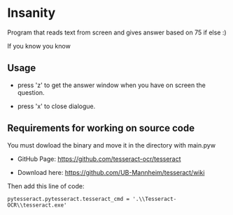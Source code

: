# Insanity
Program that reads text from screen and gives answer based on 75 if else :)

If you know you know
## Usage
    
- press 'z' to get the answer window when you have on screen the question.

- press 'x' to close dialogue.

## Requirements for working on source code

You must dowload the binary and move it in the directory with main.pyw
 
- GitHub Page: https://github.com/tesseract-ocr/tesseract
  
- Download here: https://github.com/UB-Mannheim/tesseract/wiki

Then add this line of code:

    pytesseract.pytesseract.tesseract_cmd = '.\\Tesseract-OCR\\tesseract.exe'
  
